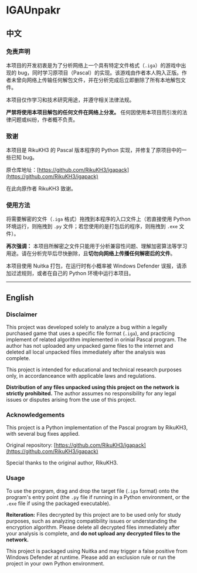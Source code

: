 # IGAUnpakr

## 中文

### 免责声明

本项目的开发初衷是为了分析网络上一个具有特定文件格式（`.iga`）的游戏中出现的 bug，同时学习原项目（Pascal）的实现。该游戏由作者本人购入正版。作者未曾向网络上传输任何解包文件，并在分析完成后立即删除了所有本地解包文件。

本项目仅作学习和技术研究用途，并遵守相关法律法规。

**严禁将使用本项目解包的任何文件在网络上分发。** 任何因使用本项目而引发的法律问题或纠纷，作者概不负责。

### 致谢

本项目是 RikuKH3 的 Pascal 版本程序的 Python 实现，并修复了原项目中的一些已知 bug。

原仓库地址：[https://github.com/RikuKH3/igapack](https://github.com/RikuKH3/igapack)

在此向原作者 RikuKH3 致谢。

### 使用方法

将需要解密的文件（`.iga` 格式）拖拽到本程序的入口文件上（若直接使用 Python 环境运行，则拖拽到 `.py` 文件；若您使用的是打包后的程序，则拖拽到 `.exe` 文件）。

**再次强调：** 本项目所解密之文件只能用于分析兼容性问题、理解加密算法等学习用途。请在分析完毕后尽快删除，且**切勿向网络上传播任何解密后的文件**。

本项目使用 Nuitka 打包，在运行时有小概率被 Windows Defender 误报，请添加过滤规则，或者在自己的 Python 环境中运行本项目。

---

## English

### Disclaimer

This project was developed solely to analyze a bug within a legally purchased game that uses a specific file format (`.iga`), and practicing implement of related algorithm implemented in orinial Pascal program. The author has not uploaded any unpacked game files to the internet and deleted all local unpacked files immediately after the analysis was complete.

This project is intended for educational and technical research purposes only, in accordanceance with applicable laws and regulations.

**Distribution of any files unpacked using this project on the network is strictly prohibited.** The author assumes no responsibility for any legal issues or disputes arising from the use of this project.

### Acknowledgements

This project is a Python implementation of the Pascal program by RikuKH3, with several bug fixes applied.

Original repository: [https://github.com/RikuKH3/igapack](https://github.com/RikuKH3/igapack)

Special thanks to the original author, RikuKH3.

### Usage

To use the program, drag and drop the target file (`.iga` format) onto the program's entry point (the `.py` file if running in a Python environment, or the `.exe` file if using the packaged executable).

**Reiteration:** Files decrypted by this project are to be used only for study purposes, such as analyzing compatibility issues or understanding the encryption algorithm. Please delete all decrypted files immediately after your analysis is complete, and **do not upload any decrypted files to the network.**

This project is packaged using Nuitka and may trigger a false positive from Windows Defender at runtime. Please add an exclusion rule or run the project in your own Python environment.
